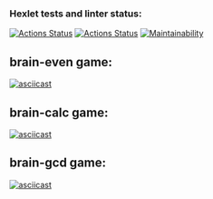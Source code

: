 ### Hexlet tests and linter status:
[![Actions Status](https://github.com/YankaZabka/frontend-project-lvl1/workflows/linter-check/badge.svg)](https://github.com/YankaZabka/frontend-project-lvl1/actions)
[![Actions Status](https://github.com/YankaZabka/frontend-project-lvl1/workflows/hexlet-check/badge.svg)](https://github.com/YankaZabka/frontend-project-lvl1/actions)
[![Maintainability](https://api.codeclimate.com/v1/badges/a99a88d28ad37a79dbf6/maintainability)](https://codeclimate.com/github/codeclimate/codeclimate/maintainability)  

## brain-even game:
[![asciicast](https://asciinema.org/a/FND0qGOYM4TpkoVxoUYW6m2FI.svg)](https://asciinema.org/a/FND0qGOYM4TpkoVxoUYW6m2FI)  
## brain-calc game:
[![asciicast](https://asciinema.org/a/HhxIpI2afq7g6a4OPBYqYwOIo.svg)](https://asciinema.org/a/HhxIpI2afq7g6a4OPBYqYwOIo)  
## brain-gcd game:
[![asciicast](https://asciinema.org/a/0RN6KoNuKMFr1IS2AiGDw2ubb.svg)](https://asciinema.org/a/0RN6KoNuKMFr1IS2AiGDw2ubb)